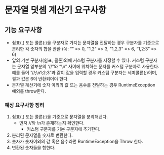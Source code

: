 # 문자열 덧셈 계산기 요구사항

## 기능 요구사항

- 쉼표(,) 또는 콜론(:)을 구분자로 가지는 문자열을 전달하는 경우 구분자를 기준으로 분리한 각 숫자의 합을 반환 (예: “” => 0, "1,2" => 3, "1,2,3" => 6, “1,2:3” => 6)
- 앞의 기본 구분자(쉼표, 콜론)외에 커스텀 구분자를 지정할 수 있다. 커스텀 구분자는 문자열 앞부분의 “//”와 “\n” 사이에 위치하는 문자를 커스텀 구분자로 사용한다. 예를 들어 “//;\n1;2;3”과 같이 값을 입력할 경우 커스텀 구분자는 세미콜론(;)이며, 결과 값은 6이 반환되어야 한다.
- 문자열 계산기에 숫자 이외의 값 또는 음수를 전달하는 경우 RuntimeException 예외를 throw한다.





### 예상 요구사항 정리

1. 쉼표(,) 또는 콜론(:)을 기준으로 문자열을 분리해낸다.
   - 먼저 //와 \n가 존재하는지 확인한다.
     - 커스텀 구분자를 기본 구분자에 추가한다.
2. 분리된 문자열을 숫자로 변환한다.
3. 숫자가 숫자이외의 값 혹은 음수라면 RuntimeException을 Throw 한다.
4. 변환된 숫자들을 합한다.

